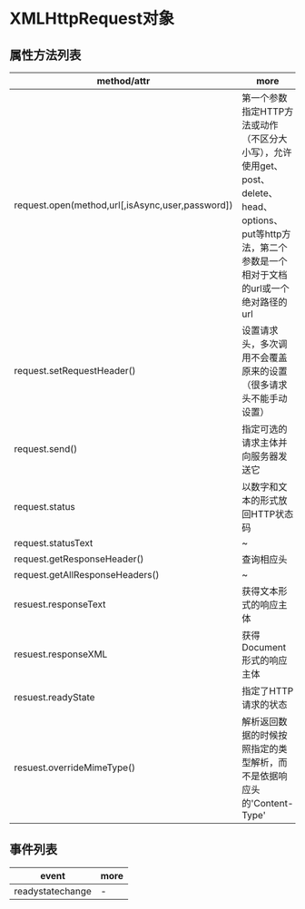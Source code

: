 # XMLHttpRequest对象

## 属性方法列表

| method/attr                                      | more                                                                                              |
|--------------------------------------------------|---------------------------------------------------------------------------------------------------|
| request.open(method,url[,isAsync,user,password]) | 第一个参数指定HTTP方法或动作（不区分大小写），允许使用get、post、delete、head、options、put等http方法，第二个参数是一个相对于文档的url或一个绝对路径的url |
| request.setRequestHeader()                       | 设置请求头，多次调用不会覆盖原来的设置（很多请求头不能手动设置）                                                                  |
| request.send()                                   | 指定可选的请求主体并向服务器发送它                                                                                 |
| request.status                                   | 以数字和文本的形式放回HTTP状态码                                                                                |
| request.statusText                               | ~                                                                                                 |
| request.getResponseHeader()                      | 查询相应头                                                                                             |
| request.getAllResponseHeaders()                  | ~                                                                                                 |
| resuest.responseText                             | 获得文本形式的响应主体                                                                                       |
| resuest.responseXML                              | 获得Document形式的响应主体                                                                                 |
| resuest.readyState                               | 指定了HTTP请求的状态                                                                                      |
| resuest.overrideMimeType()                       | 解析返回数据的时候按照指定的类型解析，而不是依据响应头的'Content-Type'                                                        |

## 事件列表

| event            | more |
|------------------|------|
| readystatechange | -    |
